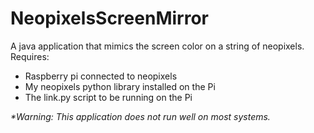 # NeopixelsScreenMirror
A java application that mimics the screen color on a string of neopixels.<br/>
Requires:<br/>
<ul>
<li>Raspberry pi connected to neopixels</li>
<li>My neopixels python library installed on the Pi</li>
<li>The link.py script to be running on the Pi</li>
</ul>
<i>*Warning: This application does not run well on most systems.</i>
